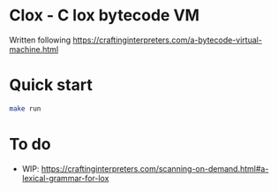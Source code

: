 # Clox - C lox bytecode VM

Written following https://craftinginterpreters.com/a-bytecode-virtual-machine.html

# Quick start
```sh
make run
```

# To do
- WIP: https://craftinginterpreters.com/scanning-on-demand.html#a-lexical-grammar-for-lox
